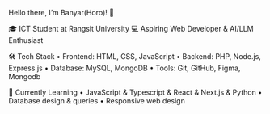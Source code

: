 Hello there, I’m Banyar(Horo)! 👋

🎓 ICT Student at Rangsit University
💻 Aspiring Web Developer & AI/LLM Enthusiast

🛠️ Tech Stack
	•	Frontend: HTML, CSS, JavaScript
	•	Backend: PHP, Node.js, Express.js
	•	Database: MySQL, MongoDB
	•	Tools: Git, GitHub, Figma, Mongodb

🌱 Currently Learning
	•	JavaScript & Typescript & React & Next.js & Python
	•	Database design & queries
	•	Responsive web design
